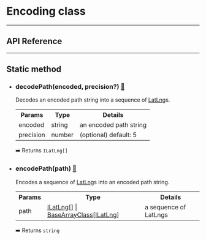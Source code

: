 # Encoding class


---------------------------------------------------------------
## API Reference
---------------------------------------------------------------

## Static method

- ### decodePath(encoded, precision?) [:orange_book:](./decodePath/README.md)

  Decodes an encoded path string into a sequence of [LatLng](../latlng/README.md)s.

  <table>
  <tr>
    <th>Params</th>
    <th>Type</th>
    <th>Details</th>
  </tr>
  <tr>
    <td>encoded</td>
    <td>string</td>
    <td>an encoded path string</td>
  </tr>
  <tr>
    <td>precision</td>
    <td>number</td>
    <td>(optional) default: 5</td>
  </tr>
  </table>

  :arrow_right: Returns `ILatLng[]`


- ### encodePath(path) [:orange_book:](./encodePath/README.md)

  Encodes a sequence of [LatLng](../latlng/README.md)s into an encoded path string.

  <table>
  <tr>
    <th>Params</th>
    <th>Type</th>
    <th>Details</th>
  </tr>
  <tr>
    <td>path</td>
    <td><a href="../ilatlng/README.md">ILatLng</a>[] | <a href="../basearrayclass/README.md">BaseArrayClass</a>[<a href="../ilatlng/README.md">ILatLng</a>]</td>
    <td>a sequence of LatLngs</td>
  </tr>
  </table>

  :arrow_right: Returns `string`
